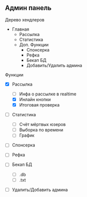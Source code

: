 ## Админ панель

Дерево хендлеров

- Главная
  - Рассылка
  - Статистика
  - Доп. Функции
    - Спонсерка
    - Рефка
    - Бекап БД
    - Добавить/Удалить админа


Функции

- [x] Рассылка
  - [ ] Инфа о рассылке в realtime
  - [x] Инлайн кнопки
  - [x] Итоговая проверка

- [ ] Статистика
  - [ ] Счёт мёртвых юзеров
  - [ ] Выборка по времени
  - [ ] График

- [ ] Спонсерка

- [ ] Рефка

- [ ] Бекап БД
  - [ ] .db 
  - [ ] .txt 

- [ ] Удалить/Добавить админа
